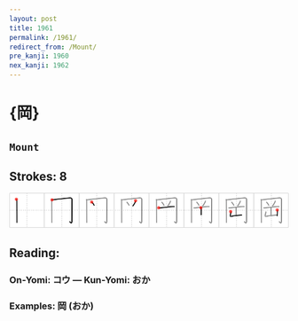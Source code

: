 ```yaml
---
layout: post
title: 1961
permalink: /1961/
redirect_from: /Mount/
pre_kanji: 1960
nex_kanji: 1962
---
```


# {岡}

## `Mount`

## Strokes: 8

<div class="stroke"><img src="../images/E5B2A1.png" /></div>

## Reading:

### On-Yomi: コウ &mdash; Kun-Yomi: おか

### Examples: 岡 (おか)
